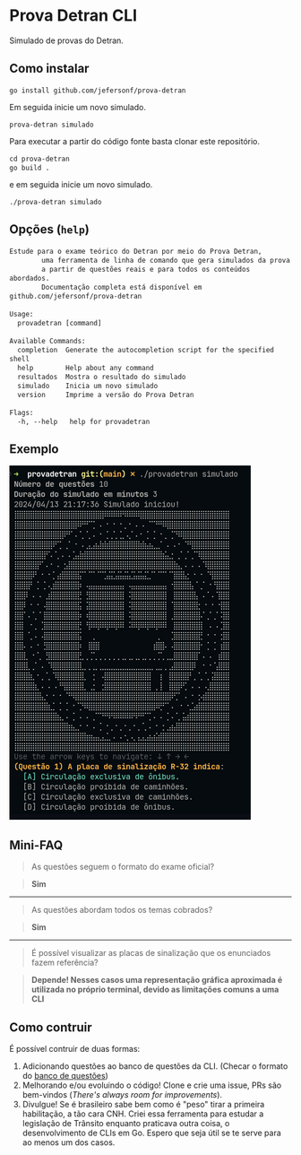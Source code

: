 # Prova Detran CLI

Simulado de provas do Detran.

## Como instalar

```
go install github.com/jefersonf/prova-detran
```

Em seguida inicie um novo simulado.

```
prova-detran simulado
```

Para executar a partir do código fonte basta clonar este repositório.

```
cd prova-detran
go build .
```
e em seguida inicie um novo simulado.

```
./prova-detran simulado
```

## Opções (`help`)

```
Estude para o exame teórico do Detran por meio do Prova Detran,
        uma ferramenta de linha de comando que gera simulados da prova 
        a partir de questões reais e para todos os conteúdos abordados.
        Documentação completa está disponível em github.com/jefersonf/prova-detran

Usage:
  provadetran [command]

Available Commands:
  completion  Generate the autocompletion script for the specified shell
  help        Help about any command
  resultados  Mostra o resultado do simulado
  simulado    Inicia um novo simulado
  version     Imprime a versão do Prova Detran

Flags:
  -h, --help   help for provadetran
```

## Exemplo

![exemplo de simulado](/sample-output.png)

## Mini-FAQ

>As questões seguem o formato do exame oficial?

>**Sim**
---
>As questões abordam todos os temas cobrados?

>**Sim**
---
>É possível visualizar as placas de sinalização que os enunciados fazem referência?

>**Depende! Nesses casos uma representação gráfica aproximada é utilizada no próprio terminal, devido as limitações comuns a uma CLI**

## Como contruir

É possível contruir de duas formas:

1. Adicionando questões ao banco de questões da CLI. (Checar o formato do [banco de questões](#banco-de-questoes))
2. Melhorando e/ou evoluindo o código! Clone e crie uma issue, PRs são bem-vindos (_There's always room for improvements_).
3. Divulgue! Se é brasileiro sabe bem como é "peso" tirar a primeira habilitação, a tão cara CNH. Criei essa ferramenta para estudar a legislação de Trânsito enquanto praticava outra coisa, o desenvolvimento de CLIs em Go. Espero que seja útil se te serve para ao menos um dos casos.  